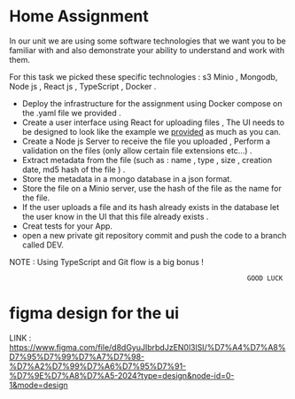 # Home Assignment


In our unit we are using some software technologies that we want you to be familiar with and also demonstrate your ability to understand and work with them.

For this task we picked these specific technologies : s3 Minio , Mongodb, Node js , React js , TypeScript , Docker .


 - Deploy the infrastructure for the assignment  using Docker compose on the .yaml file we provided . 
 - Create a user interface using React  for uploading files , The UI needs to be designed to look like the example we [provided](https://www.figma.com/file/d8dGyuJIbrbdJzEN0l3lSI/%D7%A4%D7%A8%D7%95%D7%99%D7%A7%D7%98-%D7%A2%D7%99%D7%A6%D7%95%D7%91-%D7%9E%D7%A8%D7%A5-2024?type=design&node-id=0-1&mode=design) as much as you can.
 - Create a Node js Server to receive the file you uploaded , Perform a validation on the files (only allow certain file extensions etc…) .
 - Extract metadata from the file (such as :  name , type , size , creation date, md5 hash of the file  ) .
 - Store the metadata in a mongo database in a json format. 
 - Store the file on a Minio server, use the hash of the file as the name for the file.
 - If the user uploads a file and its hash already exists in the database let the user know in the UI that this file already exists . 
 - Creat tests for your App. 
 - open a new private git repository commit and push the code to a branch called DEV. 

NOTE :  Using TypeScript and Git flow is a big bonus !

                                                                GOOD LUCK 
 

# figma design for the ui 
LINK : https://www.figma.com/file/d8dGyuJIbrbdJzEN0l3lSI/%D7%A4%D7%A8%D7%95%D7%99%D7%A7%D7%98-%D7%A2%D7%99%D7%A6%D7%95%D7%91-%D7%9E%D7%A8%D7%A5-2024?type=design&node-id=0-1&mode=design 

